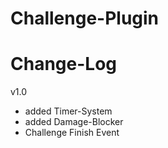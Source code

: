 # Challenge-Plugin

# Change-Log

v1.0
- added Timer-System
- added Damage-Blocker
- Challenge Finish Event
